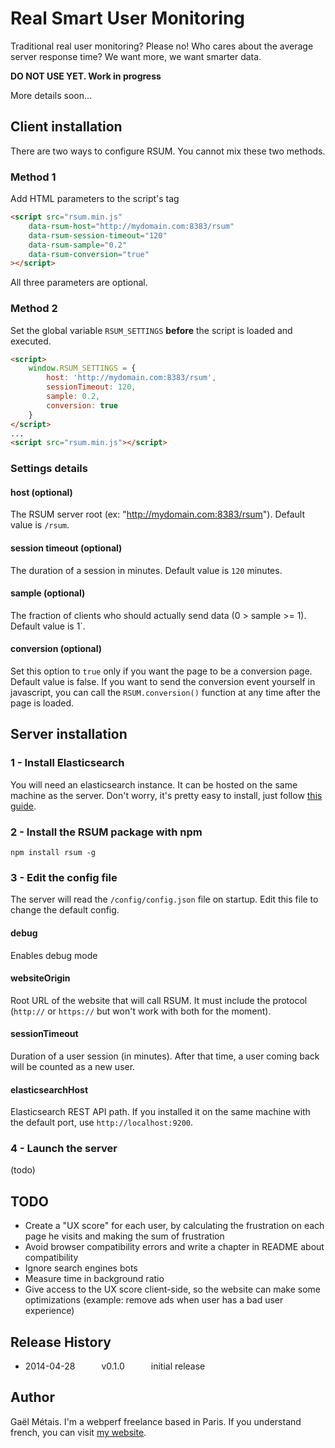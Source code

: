 Real Smart User Monitoring
==========================

Traditional real user monitoring? Please no!
Who cares about the average server response time? We want more, we want smarter data.

**DO NOT USE YET. Work in progress**

More details soon...

## Client installation

There are two ways to configure RSUM. You cannot mix these two methods.

### Method 1

Add HTML parameters to the script's tag

```html
<script src="rsum.min.js" 
    data-rsum-host="http://mydomain.com:8383/rsum"
    data-rsum-session-timeout="120"
    data-rsum-sample="0.2"
    data-rsum-conversion="true"
></script>
```

All three parameters are optional.

### Method 2

Set the global variable `RSUM_SETTINGS` **before** the script is loaded and executed.

```html
<script>
    window.RSUM_SETTINGS = {
        host: 'http://mydomain.com:8383/rsum',
        sessionTimeout: 120,
        sample: 0.2,
        conversion: true
    }
</script>
...
<script src="rsum.min.js"></script>
```

### Settings details

#### host (optional)

The RSUM server root (ex: "http://mydomain.com:8383/rsum"). Default value is `/rsum`.

#### session timeout (optional)

The duration of a session in minutes. Default value is `120` minutes.

#### sample (optional)

The fraction of clients who should actually send data (0 > sample >= 1). Default value is 1`.

#### conversion (optional)

Set this option to `true` only if you want the page to be a conversion page. Default value is false.
If you want to send the conversion event yourself in javascript, you can call the `RSUM.conversion()` function at any time after the page is loaded.


## Server installation

### 1 - Install Elasticsearch

You will need an elasticsearch instance. It can be hosted on the same machine as the server.
Don't worry, it's pretty easy to install, just follow [this guide](http://www.elasticsearch.org/overview/elasticsearch#installation).


### 2 - Install the RSUM package with npm

```shell
npm install rsum -g
```


### 3 - Edit the config file

The server will read the `/config/config.json` file on startup. Edit this file to change the default config.

#### debug

Enables debug mode

#### websiteOrigin

Root URL of the website that will call RSUM. It must include the protocol (`http://` or `https://` but won't work with both for the moment).

#### sessionTimeout

Duration of a user session (in minutes). After that time, a user coming back will be counted as a new user.

#### elasticsearchHost

Elasticsearch REST API path. If you installed it on the same machine with the default port, use `http://localhost:9200`.


### 4 - Launch the server

(todo)


## TODO
 
 * Create a "UX score" for each user, by calculating the frustration on each page he visits and making the sum of frustration
 * Avoid browser compatibility errors and write a chapter in README about compatibility
 * Ignore search engines bots
 * Measure time in background ratio
 * Give access to the UX score client-side, so the website can make some optimizations (example: remove ads when user has a bad user experience)


## Release History

 * 2014-04-28   v0.1.0   initial release


## Author
Gaël Métais. I'm a webperf freelance based in Paris.
If you understand french, you can visit [my website](http://www.gaelmetais.com).
